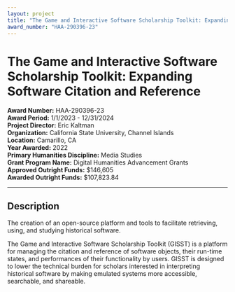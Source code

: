 ```yaml
---
layout: project
title: "The Game and Interactive Software Scholarship Toolkit: Expanding Software Citation and Reference"
award_number: "HAA-290396-23"
---
```



# The Game and Interactive Software Scholarship Toolkit: Expanding Software Citation and Reference

**Award Number:** HAA-290396-23  
**Award Period:** 1/1/2023 - 12/31/2024  
**Project Director:** Eric  Kaltman  
**Organization:** California State University, Channel Islands  
**Location:** Camarillo, CA  
**Year Awarded:** 2022  
**Primary Humanities Discipline:** Media Studies  
**Grant Program Name:** Digital Humanities Advancement Grants  
**Approved Outright Funds:** $146,605  
**Awarded Outright Funds:** $107,823.84  

---

## Description

<p>The creation of an open-source platform and
tools to facilitate retrieving, using, and studying historical software.</p>
<p>The Game and Interactive Software Scholarship Toolkit (GISST) is a platform for managing the citation and reference of software objects, their run-time states, and performances of their functionality by users. GISST is designed to lower the technical burden for scholars interested in interpreting historical software by making emulated systems more accessible, searchable, and shareable.</p>
